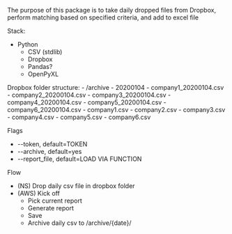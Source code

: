 The purpose of this package is to take daily dropped files from Dropbox, perform matching based on specified criteria, and add to excel file

Stack:
- Python
    - CSV (stdlib)
    - Dropbox 
    - Pandas?
    - OpenPyXL

Dropbox folder structure:
    - /archive
        - 20200104
            - company1_20200104.csv
            - company2_20200104.csv
            - company3_20200104.csv
            - company4_20200104.csv
            - company5_20200104.csv
            - company6_20200104.csv
    - company1.csv
    - company2.csv
    - company3.csv
    - company4.csv
    - company5.csv
    - company6.csv

Flags
- --token, default=TOKEN
- --archive, default=yes
- --report_file, default=LOAD VIA FUNCTION

Flow
- (NS) Drop daily csv file in dropbox folder
- (AWS) Kick off
    - Pick current report
    - Generate report
    - Save
    - Archive daily csv to /archive/{date}/